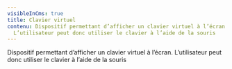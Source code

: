 ```yaml
---
visibleInCms: true
title: Clavier virtuel
contenu: Dispositif permettant d’afficher un clavier virtuel à l’écran.
  L’utilisateur peut donc utiliser le clavier à l’aide de la souris
---
```

<!--StartFragment-->

Dispositif permettant d’afficher un clavier virtuel à l’écran. L’utilisateur peut donc utiliser le clavier à l’aide de la souris

<!--EndFragment-->
